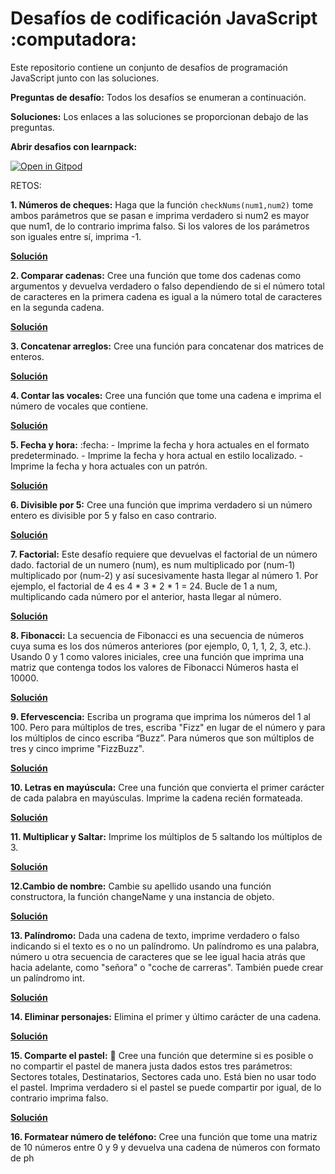 # Desafíos de codificación JavaScript :computadora:
Este repositorio contiene un conjunto de desafíos de programación JavaScript junto con las soluciones.

**Preguntas de desafío:**
Todos los desafíos se enumeran a continuación.

**Soluciones:**
Los enlaces a las soluciones se proporcionan debajo de las preguntas.

**Abrir desafios con learnpack:**

[![Open in Gitpod](https://gitpod.io/button/open-in-gitpod.svg)](https://gitpod.io#https://github.com/rahni1/javascript-challenges.git)

RETOS:
   
**1. Números de cheques:**
    Haga que la función ```checkNums(num1,num2)``` tome ambos parámetros que se pasan e imprima verdadero si num2 es mayor que num1, de lo contrario imprima falso.
    Si los valores de los parámetros son iguales entre sí, imprima -1.
    
 **[Solución](https://github.com/RahniKaurBansal/JS-Challenges/blob/master/CheckNums.js)**

**2. Comparar cadenas:**
    Cree una función que tome dos cadenas como argumentos y devuelva verdadero o falso
    dependiendo de si el número total de caracteres en la primera cadena es igual a la
    número total de caracteres en la segunda cadena.
    
**[Solución](https://github.com/RahniKaurBansal/JS-Challenges/blob/master/CompareStrings.js)**

**3. Concatenar arreglos:**
   Cree una función para concatenar dos matrices de enteros.

**[Solución](https://github.com/RahniKaurBansal/JS-Challenges/blob/master/ConcatenateArrays.js)**

**4. Contar las vocales:**
    Cree una función que tome una cadena e imprima el número de vocales que contiene.
    
   **[Solución](https://github.com/RahniKaurBansal/JS-Challenges/blob/master/VowelCount.js)**
    
**5. Fecha y hora:** :fecha:
    - Imprime la fecha y hora actuales en el formato predeterminado.
    - Imprime la fecha y hora actual en estilo localizado.
    - Imprime la fecha y hora actuales con un patrón.
 
 **[Solución](https://github.com/RahniKaurBansal/JS-Challenges/blob/master/DateTime.js)**
 
**6. Divisible por 5:**
    Cree una función que imprima verdadero si un número entero es divisible por 5 y falso en caso contrario.
    
   **[Solución](https://github.com/RahniKaurBansal/JS-Challenges/blob/master/DivisibleBy5.js)**

**7. Factorial:**
    Este desafío requiere que devuelvas el factorial de un número dado. factorial de un numero
    (num), es num multiplicado por (num-1) multiplicado por (num-2) y así sucesivamente hasta llegar al número 1.
    Por ejemplo, el factorial de 4 es 4 * 3 * 2 * 1 = 24. Bucle de 1 a num, multiplicando cada número por
    el anterior, hasta llegar al número.
    
  **[Solución](https://github.com/RahniKaurBansal/JS-Challenges/blob/master/Factorial.js)**
 
**8. Fibonacci:**
    La secuencia de Fibonacci es una secuencia de números cuya suma es los dos números anteriores (por ejemplo, 0, 1, 1, 2, 3, etc.).
    Usando 0 y 1 como valores iniciales, cree una función que imprima una matriz que contenga todos los valores de Fibonacci
    Números hasta el 10000.
    
**[Solución](https://github.com/RahniKaurBansal/JS-Challenges/blob/master/Fibonacci.js)**

**9. Efervescencia:**
    Escriba un programa que imprima los números del 1 al 100. Pero para múltiplos de tres, escriba "Fizz" en lugar de
    el número y para los múltiplos de cinco escriba “Buzz”. Para números que son múltiplos de tres y cinco
    imprime "FizzBuzz".
   
 **[Solución](https://github.com/RahniKaurBansal/JS-Challenges/blob/master/FizzBuzz.js)**

**10. Letras en mayúscula:**
    Cree una función que convierta el primer carácter de cada palabra en mayúsculas. Imprime la cadena recién formateada.
    
   **[Solución](https://github.com/RahniKaurBansal/JS-Challenges/blob/master/CapitaliseEveryLetter.js)**
    
**11. Multiplicar y Saltar:**
    Imprime los múltiplos de 5 saltando los múltiplos de 3.
    
   **[Solución](https://github.com/RahniKaurBansal/JS-Challenges/blob/master/MultiplySkip.js)**
    
**12.Cambio de nombre:**
    Cambie su apellido usando una función constructora, la función changeName y una instancia de objeto.
    
  **[Solución](https://github.com/RahniKaurBansal/JS-Challenges/blob/master/NameChange.js)**
   
**13. Palíndromo:**
    Dada una cadena de texto, imprime verdadero o falso indicando si el texto es o no un palíndromo.
    Un palíndromo es una palabra, número u otra secuencia de caracteres que se lee igual hacia atrás que hacia adelante,
    como "señora" o "coche de carreras". También puede crear un palíndromo int.
    
   **[Solución](https://github.com/RahniKaurBansal/JS-Challenges/blob/master/Palindrome.js)**

**14. Eliminar personajes:**
    Elimina el primer y último carácter de una cadena.
    
   **[Solución](https://github.com/RahniKaurBansal/JS-Challenges/blob/master/RemoveChars.js)**
    
**15. Comparte el pastel:** 🍰
    Cree una función que determine si es posible o no compartir el pastel de manera justa dados estos tres
    parámetros:
    Sectores totales, Destinatarios, Sectores cada uno.
    Está bien no usar todo el pastel.
    Imprima verdadero si el pastel se puede compartir por igual, de lo contrario imprima falso.
    
   **[Solución](https://github.com/RahniKaurBansal/JS-Challenges/blob/master/SplitCake.js)**

**16. Formatear número de teléfono:**
Cree una función que tome una matriz de 10 números entre 0 y 9 y devuelva una cadena de números con formato de ph
